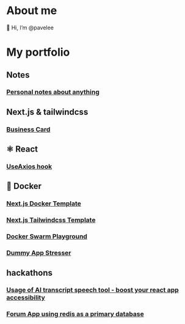 # About me

👋 Hi, I’m @pavelee

# My portfolio
## Notes
### [Personal notes about anything](https://github.com/pavelee/my-notes)
## Next.js & tailwindcss
### [Business Card](https://github.com/pavelee/business-card)
## ⚛️ React
### [UseAxios hook](https://github.com/pavelee/useaxios)
## 🐳 Docker
### [Next.js Docker Template](https://github.com/pavelee/next-js-docker)
### [Next.js Tailwindcss Template](https://github.com/pavelee/next-js-tailwindcss-docker)
### [Docker Swarm Playground](https://github.com/pavelee/docker-swarm-playground)
### [Dummy App Stresser](https://github.com/pavelee/dummy-app-stresser)
## hackathons
### [Usage of AI transcript speech tool - boost your react app accessibility](https://github.com/pavelee/react-deepgram-example)
### [Forum App using redis as a primary database](https://github.com/pavelee/stoa-redis-stack)
